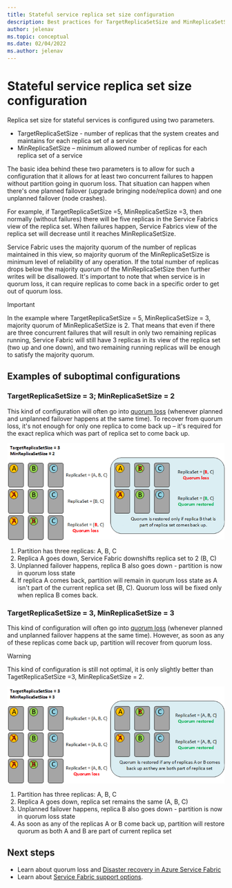 ```yaml
---
title: Stateful service replica set size configuration
description: Best practices for TargetReplicaSetSize and MinReplicaSetSize configuration
author: jelenav
ms.topic: conceptual
ms.date: 02/04/2022
ms.author: jelenav
---
```


# Stateful service replica set size configuration

Replica set size for stateful services is configured using two parameters.

* TargetReplicaSetSize - number of replicas that the system creates and maintains for each replica set of a service
* MinReplicaSetSize – minimum allowed number of replicas for each replica set of a service

The basic idea behind these two parameters is to allow for such a configuration that it allows for at least two concurrent failures to happen without partition going in quorum loss. That situation can happen when there's one planned failover (upgrade bringing node/replica down) and one unplanned failover (node crashes).

For example, if TargetReplicaSetSize =5, MinReplicaSetSize =3, then normally (without failures) there will be five replicas in the Service Fabrics view of the replica set. When failures happen, Service Fabrics view of the replica set will decrease until it reaches MinReplicaSetSize.

Service Fabric uses the majority quorum of the number of replicas maintained in this view, so majority quorum of the MinReplicaSetSize is minimum level of reliability of any operation. If the total number of replicas drops below the majority quorum of the MinReplicaSetSize then further writes will be disallowed. It's important to note that when service is in quorum loss, it can require replicas to come back in a specific order to get out of quorum loss. 

>[!IMPORTANT]
>In the example where TargetReplicaSetSize = 5, MinReplicaSetSize = 3, majority quorum of MinReplicaSetSize is 2. That means that even if there are three concurrent failures that will result in only two remaining replicas running, Service Fabric will still have 3 replicas in its view of the replica set (two up and one down), and two remaining running replicas will be enough to satisfy the majority quorum.

## Examples of suboptimal configurations

### TargetReplicaSetSize = 3; MinReplicaSetSize = 2
This kind of configuration will often go into [quorum loss](service-fabric-disaster-recovery.md#stateful-services) (whenever planned and unplanned failover happens at the same time). To recover from quorum loss, it's not enough for only one replica to come back up – it's required for the exact replica which was part of replica set to come back up.

![Image shows nodes in the cluster during each failover phase during below sequence when TargetReplicaSetSize = 3 and MinReplicaSetSize = 2](media/service-fabric-best-practices/service-fabric-best-practices-target-3-minimum-2-replica-set-size.png)
1.	Partition has three replicas: A, B, C
2.	Replica A goes down, Service Fabric downshifts replica set to 2 (B, C)
3.	Unplanned failover happens, replica B also goes down - partition is now in quorum loss state
4.	If replica A comes back, partition will remain in quorum loss state as A isn't part of the current replica set (B, C). Quorum loss will be fixed only when replica B comes back.

### TargetReplicaSetSize = 3, MinReplicaSetSize = 3
This kind of configuration will often go into [quorum loss](service-fabric-disaster-recovery.md#stateful-services) (whenever planned and unplanned failover happens at the same time). However, as soon as any of these replicas come back up, partition will recover from quorum loss. 
> [!WARNING]
>This kind of configuration is still not optimal, it is only slightly better than TagetReplicaSetSize =3, MinReplicaSetSize = 2.

![Image shows nodes in the cluster during each failover phase during below sequence  when TargetReplicaSetSize = 3 and MinReplicaSetSize = 3](media/service-fabric-best-practices/service-fabric-best-practices-target-3-minimum-3-replica-set-size.png)
1.	Partition has three replicas: A, B, C
2.	Replica A goes down, replica set remains the same (A, B, C)
3.	Unplanned failover happens, replica B also goes down - partition is now in quorum loss state
4.	As soon as any of the replicas A or B come back up, partition will restore quorum as both A and B are part of current replica set



## Next steps

* Learn about quorum loss and [Disaster recovery in Azure Service Fabric](service-fabric-disaster-recovery.md#stateful-services)
* Learn about [Service Fabric support options](service-fabric-support.md).


[image1]: media/service-fabric-best-practices/service-fabric-best-practices-target-3-minimum-2-replica-set-size.png
[image2]: media/service-fabric-best-practices/service-fabric-best-practices-target-3-minimum-3-replica-set-size.png
